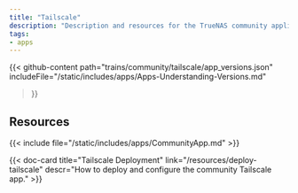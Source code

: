 ```yaml
---
title: "Tailscale"
description: "Description and resources for the TrueNAS community application called Tailscale."
tags:
- apps
---
```


{{< github-content 
    path="trains/community/tailscale/app_versions.json"
	includeFile="/static/includes/apps/Apps-Understanding-Versions.md"
>}}

## Resources

{{< include file="/static/includes/apps/CommunityApp.md" >}}

<div class="docs-sections">

{{< doc-card title="Tailscale Deployment" link="/resources/deploy-tailscale"
descr="How to deploy and configure the community Tailscale app." >}}

</div>
